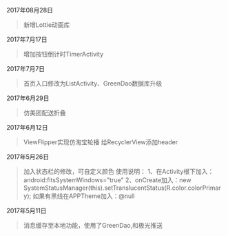 2017年08月28日
>新增Lottie动画库

2017年7月17日
> 增加按钮倒计时TimerActivity

2017年7月7日
> 首页入口修改为ListActivity、GreenDao数据库升级

2017年6月29日
> 仿美团配送折叠

2017年6月12日
> ViewFlipper实现仿淘宝轮播
>给RecyclerView添加header

2017年5月26日
> 加入状态栏的修改，可自定义颜色
> 使用说明：
> 1、在Activity根下加入： android:fitsSystemWindows="true"
> 2、onCreate加入：new SystemStatusManager(this).setTranslucentStatus(R.color.colorPrimary);
> 如果有黑线在APPTheme加入：<item name="android:windowContentOverlay">@null</item>

2017年5月11日
> 消息缓存至本地功能，使用了GreenDao,和极光推送


